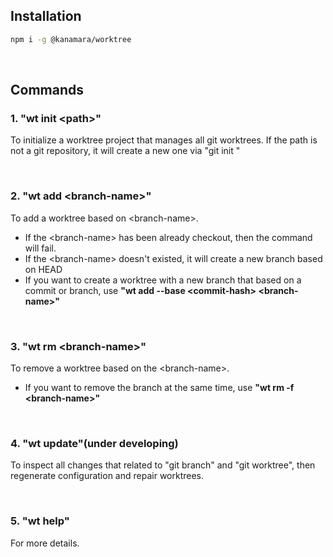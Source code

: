 

## Installation

```sh
npm i -g @kanamara/worktree
```

<br/>

## Commands

### 1. "wt init \<path\>"
To initialize a worktree project that manages all git worktrees. If the path is not a git repository, it will create a new one via "git init <path>"

<br/>

### 2. "wt add \<branch-name\>"
To add a worktree based on \<branch-name\>. 
- If the \<branch-name\> has been already checkout, then the command will fail.
- If the \<branch-name\> doesn't existed, it will create a new branch based on HEAD
- If you want to create a worktree with a new branch that based on a commit or branch, use **"wt add --base \<commit-hash\> \<branch-name\>"**

<br/>

### 3. "wt rm \<branch-name\>"
To remove a worktree based on the \<branch-name\>.
- If you want to remove the branch at the same time, use **"wt rm -f \<branch-name\>"**

<br/>

### 4. "wt update"(under developing)
To inspect all changes that related to "git branch" and "git worktree", then regenerate configuration and repair worktrees.

<br/>


### 5. "wt help"
For more details.